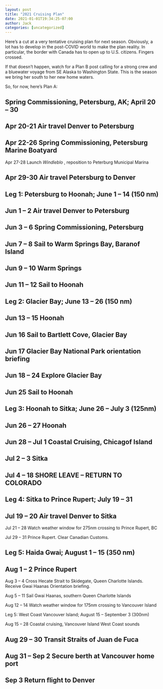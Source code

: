 ```yaml
---
layout: post
title: "2021 Cruising Plan"
date: 2021-01-01T19:34:25-07:00
author: Jack
categories: [uncategorized]
---
```


Here’s a cut at a very tentative cruising plan for next season. Obviously, a lot has to develop in the post-COVID world to make the plan reality. In particular, the border with Canada has to open up to U.S. citizens. Fingers crossed.

If that doesn’t happen, watch for a Plan B post calling for a strong crew and a bluewater voyage from SE Alaska to Washington State. This is the season we bring her south to her new home waters.

So, for now, here’s Plan A:

## Spring Commissioning, Petersburg, AK; April 20 – 30

## Apr 20-21 Air travel Denver to Petersburg

## Apr 22-26 Spring Commissioning, Petersburg Marine Boatyard

Apr 27-28 Launch _Windleblo_ , reposition to Peterburg Municipal Marina

## Apr 29-30 Air travel Petersburg to Denver

## Leg 1: Petersburg to Hoonah; June 1 – 14 (150 nm)

## Jun 1 – 2 Air travel Denver to Petersburg

## Jun 3 – 6 Spring Commissioning, Petersburg

## Jun 7 – 8 Sail to Warm Springs Bay, Baranof Island

## Jun 9 – 10 Warm Springs

## Jun 11 – 12 Sail to Hoonah

## Leg 2: Glacier Bay; June 13 – 26 (150 nm)

## Jun 13 – 15 Hoonah

## Jun 16 Sail to Bartlett Cove, Glacier Bay

## Jun 17 Glacier Bay National Park orientation briefing

## Jun 18 – 24 Explore Glacier Bay

## Jun 25 Sail to Hoonah

## Leg 3: Hoonah to Sitka; June 26 – July 3 (125nm)

## Jun 26 – 27 Hoonah

## Jun 28 – Jul 1 Coastal Cruising, Chicagof Island

## Jul 2 – 3 Sitka

## Jul 4 – 18 SHORE LEAVE – RETURN TO COLORADO

## Leg 4: Sitka to Prince Rupert; July 19 – 31

## Jul 19 – 20 Air travel Denver to Sitka

Jul 21 – 28 Watch weather window for 275nm crossing to Prince Rupert, BC

Jul 29 – 31 Prince Rupert. Clear Canadian Customs.

## Leg 5: Haida Gwai; August 1 – 15 (350 nm)

## Aug 1 – 2 Prince Rupert

Aug 3 – 4 Cross Hecate Strait to Skidegate, Queen Charlotte Islands. Receive Gwai Haanas Orientation briefing.

Aug 5 – 11 Sail Gwai Haanas, southern Queen Charlotte Islands

Aug 12 – 14 Watch weather window for 175nm crossing to Vancouver Island

Leg 5: West Coast Vancouver Island; August 15 – September 3 (300nm)

Aug 15 – 28 Coastal cruising, Vancouver Island West Coast sounds

## Aug 29 – 30 Transit Straits of Juan de Fuca

## Aug 31 – Sep 2 Secure berth at Vancouver home port

## Sep 3 Return flight to Denver